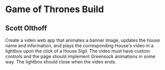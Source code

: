 # Game of Thrones Build
## Scott Olthoff
Create a video web app that animates a banner image, updates the house name and information, and plays the corresponding House's video in a lightbox upon the click of a House Sigil. The video must have custom controls and the page should implement Greensock animations in some way. The lightbox should close when the video ends.
